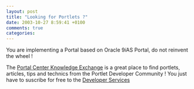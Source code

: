 ```yaml
---
layout: post
title: "Looking for Portlets ?"
date: 2003-10-27 8:59:41 +0100
comments: true
categories:
---
```



You are implementing a Portal based on Oracle 9*i*AS Portal, do not reinvent the wheel !

The [Portal Center Knowledge Exchange](http://portalstudio.oracle.com/servlet/page?_pageid=3050&_dad=ops&amp;_schema=OPSTUDIO&_mode=3) is a great place to find portlets, articles, tips and technics from the Portlet Developer Community ! You just have to suscribe for free to the
[Developer Services](http://portalstudio.oracle.com/servlet/page?_pageid=2241&amp;_dad=ops&_schema=OPSTUDIO&amp;_mode=3)
